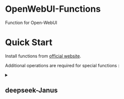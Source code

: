 # OpenWebUI-Functions
Function for Open-WebUI
# Quick Start
Install functions from [official website](https://openwebui.com/).

Additional operations are required for special functions :
<details>
<summary><h2>deepseek-Janus</h2></summary>
You should run a backend server to run Janus model. 

There is a detailed introduction on the official repository here ([deepseek-ai/Janus](https://github.com/deepseek-ai/Janus?tab=readme-ov-file#3-quick-start)) .

In short, you can start the serve with three commands below :

```bash
git clone https://github.com/deepseek-ai/Janus.git && cd Janus
pip install -e .[gradio]
python demo/fastapi_app.py
```
> It's easy to change model from default version "Janus-1.3B" to others.
> Just replace string `model_path` in `demo/fastapi_app.py` with model name like `deepseek-ai/Janus-Pro-7B`.
</details>